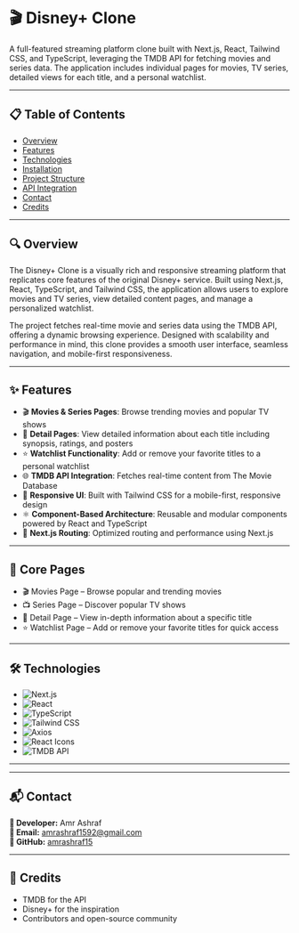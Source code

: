# 🎬 Disney+ Clone
A full-featured streaming platform clone built with Next.js, React, Tailwind CSS, and TypeScript, leveraging the TMDB API for fetching movies and series data. The application includes individual pages for movies, TV series, detailed views for each title, and a personal watchlist.

---
## 📋 Table of Contents
- [Overview](#-overview)
- [Features](#-features)
- [Technologies](#-technologies)
- [Installation](#-installation)
- [Project Structure](#-ProjectStructure)
- [API Integration](#-APIIntegration)
- [Contact](#-contact)
-  [Credits](#-credits)


---
## 🔍 Overview
The Disney+ Clone is a visually rich and responsive streaming platform that replicates core features of the original Disney+ service. Built using Next.js, React, TypeScript, and Tailwind CSS, the application allows users to explore movies and TV series, view detailed content pages, and manage a personalized watchlist.

The project fetches real-time movie and series data using the TMDB API, offering a dynamic browsing experience. Designed with scalability and performance in mind, this clone provides a smooth user interface, seamless navigation, and mobile-first responsiveness.


---
## ✨ Features

- 🎬 **Movies & Series Pages**: Browse trending movies and popular TV shows  
- 📄 **Detail Pages**: View detailed information about each title including synopsis, ratings, and posters  
- ⭐ **Watchlist Functionality**: Add or remove your favorite titles to a personal watchlist  
- 🌐 **TMDB API Integration**: Fetches real-time content from The Movie Database  
- 🎨 **Responsive UI**: Built with Tailwind CSS for a mobile-first, responsive design  
- ⚛️ **Component-Based Architecture**: Reusable and modular components powered by React and TypeScript  
- 🚀 **Next.js Routing**: Optimized routing and performance using Next.js  


---
## 🧩 Core Pages
- 🎬 Movies Page – Browse popular and trending movies
- 📺 Series Page – Discover popular TV shows
- 📄 Detail Page – View in-depth information about a specific title
- ⭐ Watchlist Page – Add or remove your favorite titles for quick access

---
## 🛠 Technologies
- ![Next.js](https://img.shields.io/badge/Next.js-000000?style=for-the-badge&logo=nextdotjs&logoColor=white)  
- ![React](https://img.shields.io/badge/React-20232A?style=for-the-badge&logo=react&logoColor=61DAFB)  
- ![TypeScript](https://img.shields.io/badge/TypeScript-3178C6?style=for-the-badge&logo=typescript&logoColor=white)  
- ![Tailwind CSS](https://img.shields.io/badge/Tailwind_CSS-38B2AC?style=for-the-badge&logo=tailwind-css&logoColor=white)  
- ![Axios](https://img.shields.io/badge/Axios-5A29E4?style=for-the-badge&logo=axios&logoColor=white)  
- ![React Icons](https://img.shields.io/badge/React_Icons-61DAFB?style=for-the-badge&logo=react&logoColor=white)  
- ![TMDB API](https://img.shields.io/badge/TMDB_API-01B4E4?style=for-the-badge&logo=themoviedatabase&logoColor=white)

---





---

## 📬 Contact

**👤 Developer:** Amr Ashraf  
**📧 Email:** [amrashraf1592@gmail.com](mailto:amrashraf1592@gmail.com)  
**🐙 GitHub:** [amrashraf15](https://github.com/amrashraf15)

---
## 🙏 Credits
- TMDB for the API
- Disney+ for the inspiration
- Contributors and open-source community

